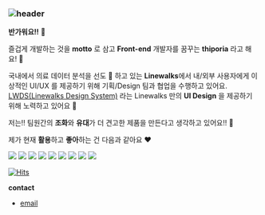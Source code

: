 ### ![header](https://capsule-render.vercel.app/api?type=waving&color=e3dbeb&animation=twinkling&height=210&section=header&text=Thiporia&fontSize=48&fontColor=8977ad&fontAlignY=30)

**반가워요!!** :star2:

즐겁게 개발하는 것을 **motto** 로 삼고 **Front-end** 개발자를 꿈꾸는 **thiporia** 라고 해요! :wave:

국내에서 의료 데이터 분석을 선도 :muscle: 하고 있는 **Linewalks**에서 내/외부 사용자에게 이상적인 UI/UX 를 제공하기 위해 기획/Design 팀과 협업을 수행하고 있어요.
[LWDS(Linewalks Design System)](https://github.com/linewalks/lwds) 라는 Linewalks 만의 **UI Design** 을 제공하기 위해 노력하고 있어요 :ant:

저는!! 팀원간의 **조화**와 **유대**가 더 견고한 제품을 만든다고 생각하고 있어요!! :black_heart:



제가 현재 **활용**하고 **좋아**하는 건 다음과 같아요 :heart:

<p>
<img src="https://img.shields.io/badge/HTML5-E34F26?style=flat-square&logo=HTML5&logoColor=white"/>
<img src="https://img.shields.io/badge/CSS3-1572B6?style=flat-square&logo=CSS3&logoColor=white"/>
<img src="https://img.shields.io/badge/Javascript-F7DF1E?style=flat-square&logo=Javascript&logoColor=white"/>
<img src="https://img.shields.io/badge/Reactjs-61DAFB?style=flat-square&logo=React&logoColor=white"/>
<img src="https://img.shields.io/badge/Styled-components-DB7093?style=flat-square&logo=styled-components&logoColor=white"/>
<img src="https://img.shields.io/badge/typescript-3178C6?style=flat-square&logo=typescript&logoColor=white"/>
<img src="https://img.shields.io/badge/jira-0052CC?style=flat-square&logo=jira&logoColor=white"/>
<img src="https://img.shields.io/badge/git-F05032?style=flat-square&logo=git&logoColor=white"/>
<img src="https://img.shields.io/badge/github-181717?style=flat-square&logo=github&logoColor=white"/>
</p>



[![Hits](https://hits.seeyoufarm.com/api/count/incr/badge.svg?url=https%3A%2F%2Fgithub.com%2Fthiporia&count_bg=%2379C83D&title_bg=%23555555&icon=&icon_color=%23E7E7E7&title=hits&edge_flat=false)](https://github.com/thiporia)



**contact**

<p>
    <ul>
        <li><a href="mailto:ssoju2827@gmail.com">email</a></li>
</ul>
</p>



